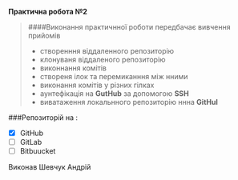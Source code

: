 
**Практична робота №2**
>####Виконання практичнної роботи передбачає вивчення прийомів<br>
>- створенння віддаленного репозиторію
>- клонуваня віддаленого репозиторію
>- виконнання комітів
>- створеня ілок та перемиканння між нними
>- виконання комітів у різних гілках
>- аунтефікація на **GutHub** за допомогою **SSH**
>- виватаження локальнного репозиторію ннна **GitHul**

###Репозиторій на :<br>

- [x] GitHub
- [ ] GitLab
- [ ] Bitbuucket
 
Виконав Шевчук Андрій
